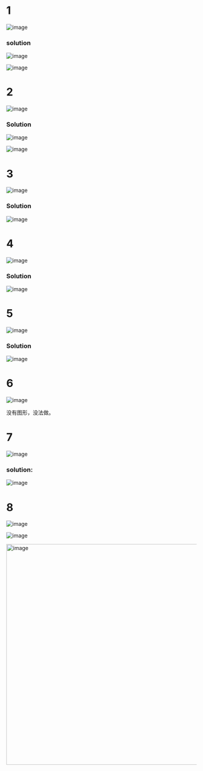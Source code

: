 # 1
![image](https://github.com/Simon-Xu-Lan/mia/assets/60492659/01ee7fdc-7cef-4845-bf2a-8c72006f1574)

### solution

![image](https://github.com/Simon-Xu-Lan/mia/assets/60492659/9998b689-a2b5-43c7-a220-f2c99c9657a6)

![image](https://github.com/Simon-Xu-Lan/mia/assets/60492659/4b77126c-087c-45bc-9744-a3d9faa38471)

# 2
![image](https://github.com/Simon-Xu-Lan/mia/assets/60492659/ec60a37f-aab6-401b-8fef-1407d7f20d59)

### Solution
![image](https://github.com/Simon-Xu-Lan/mia/assets/60492659/136d68e0-a77a-45ad-b35e-d19a1c1441c8)

![image](https://github.com/Simon-Xu-Lan/mia/assets/60492659/58ce3632-a33b-44f6-877a-88ab69c82cfa)


# 3
![image](https://github.com/Simon-Xu-Lan/mia/assets/60492659/4c49405b-2db9-489b-8f7a-8083be609a4e)

### Solution
![image](https://github.com/Simon-Xu-Lan/mia/assets/60492659/c6066599-f242-4b48-9e6e-4d2b42a1897e)


# 4
 ![image](https://github.com/Simon-Xu-Lan/mia/assets/60492659/72b54094-6b23-4b9b-a0ed-5382188988c6)

### Solution

![image](https://github.com/Simon-Xu-Lan/mia/assets/60492659/e000785d-eeca-4c0c-b38f-15fdb8db2633)


# 5
![image](https://github.com/Simon-Xu-Lan/mia/assets/60492659/05cc1bcb-f374-4807-a0e7-763bcda48609)

### Solution
![image](https://github.com/Simon-Xu-Lan/mia/assets/60492659/f2046034-99aa-42cc-b443-948f9657a301)

# 6
![image](https://github.com/Simon-Xu-Lan/mia/assets/60492659/e8591451-d9c2-4cfb-8b6f-85f8ef5db68b)

没有图形，没法做。

# 7

![image](https://github.com/Simon-Xu-Lan/mia/assets/60492659/01cfb894-8ad0-4a70-903d-20efc9f4db2b)

### solution:

![image](https://github.com/Simon-Xu-Lan/mia/assets/60492659/9043d22b-a2f9-49a8-98c0-e3b6e2116347)


# 8

![image](https://github.com/Simon-Xu-Lan/mia/assets/60492659/f2db78ae-3f86-4574-a489-daea76838ca1)

![image](https://github.com/Simon-Xu-Lan/mia/assets/60492659/3b7cdc2f-69b8-4bd9-9a4c-565d2189b8c1)

<img width="585" alt="image" src="https://github.com/Simon-Xu-Lan/mia/assets/60492659/5d49ab73-a10f-4cb8-8caf-523bab7a7284">



